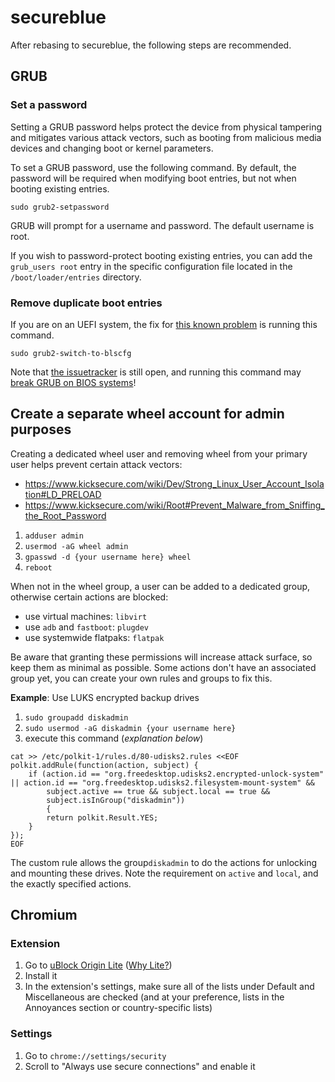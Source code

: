 # secureblue

After rebasing to secureblue, the following steps are recommended.

## GRUB
### Set a password

Setting a GRUB password helps protect the device from physical tampering and mitigates various attack vectors, such as booting from malicious media devices and changing boot or kernel parameters.

To set a GRUB password, use the following command. By default, the password will be required when modifying boot entries, but not when booting existing entries.

```sudo grub2-setpassword```

GRUB will prompt for a username and password. The default username is root.

If you wish to password-protect booting existing entries, you can add the `grub_users root` entry in the specific configuration file located in the `/boot/loader/entries` directory.

### Remove duplicate boot entries
If you are on an UEFI system, the fix for [this known problem](https://discussion.fedoraproject.org/t/why-does-grub2-present-twice-double-menuentry-for-each-ostree-entry/) is running this command.

```
sudo grub2-switch-to-blscfg
```

Note that [the issuetracker](https://github.com/fedora-silverblue/issue-tracker/issues/120) is still open, and running this command may [break GRUB on BIOS systems](https://discussion.fedoraproject.org/t/boot-entries-gone-after-upgrade/8026/6)!

## Create a separate wheel account for admin purposes

Creating a dedicated wheel user and removing wheel from your primary user helps prevent certain attack vectors:

- https://www.kicksecure.com/wiki/Dev/Strong_Linux_User_Account_Isolation#LD_PRELOAD
- https://www.kicksecure.com/wiki/Root#Prevent_Malware_from_Sniffing_the_Root_Password

1. ```adduser admin```
2. ```usermod -aG wheel admin```
3. ```gpasswd -d {your username here} wheel```
4. ```reboot```

When not in the wheel group, a user can be added to a dedicated group, otherwise certain actions are blocked:

- use virtual machines: `libvirt`
- use `adb` and `fastboot`: `plugdev`
- use systemwide flatpaks: `flatpak`

Be aware that granting these permissions will increase attack surface, so keep them as minimal as possible. Some actions don't have an associated group yet, you can create your own rules and groups to fix this.

**Example**: Use LUKS encrypted backup drives

1. `sudo groupadd diskadmin`
2. `sudo usermod -aG diskadmin {your username here}`
3. execute this command (*explanation below*)

```
cat >> /etc/polkit-1/rules.d/80-udisks2.rules <<EOF
polkit.addRule(function(action, subject) {
    if (action.id == "org.freedesktop.udisks2.encrypted-unlock-system" || action.id == "org.freedesktop.udisks2.filesystem-mount-system" &&
        subject.active == true && subject.local == true &&
        subject.isInGroup("diskadmin"))
        {
        return polkit.Result.YES;
    }
});
EOF
```

The custom rule allows the group`diskadmin` to do the actions for unlocking and mounting these drives. Note the requirement on `active` and `local`, and the exactly specified actions.

## Chromium
### Extension

1. Go to [uBlock Origin Lite](https://chromewebstore.google.com/detail/ublock-origin-lite/ddkjiahejlhfcafbddmgiahcphecmpfh?pli=1) ([Why Lite?](https://developer.chrome.com/docs/extensions/develop/migrate/improve-security))
2. Install it
3. In the extension's settings, make sure all of the lists under Default and Miscellaneous are checked (and at your preference, lists in the Annoyances section or country-specific lists)

### Settings
1. Go to `chrome://settings/security`
2. Scroll to "Always use secure connections" and enable it

